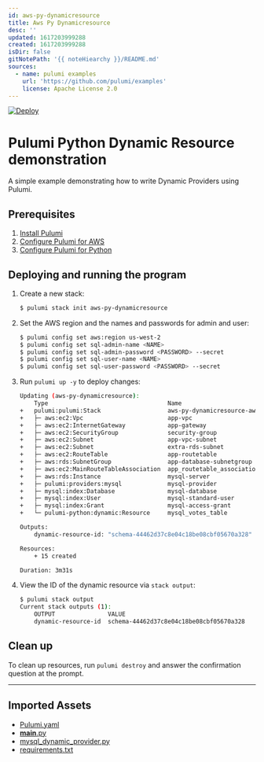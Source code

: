 ```yaml
---
id: aws-py-dynamicresource
title: Aws Py Dynamicresource
desc: ''
updated: 1617203999288
created: 1617203999288
isDir: false
gitNotePath: '{{ noteHiearchy }}/README.md'
sources:
  - name: pulumi examples
    url: 'https://github.com/pulumi/examples'
    license: Apache License 2.0
---
```

[![Deploy](https://get.pulumi.com/new/button.svg)](https://app.pulumi.com/new)

# Pulumi Python Dynamic Resource demonstration

A simple example demonstrating how to write Dynamic Providers using Pulumi.

## Prerequisites

1. [Install Pulumi](https://www.pulumi.com/docs/get-started/install/)
2. [Configure Pulumi for AWS](https://www.pulumi.com/docs/intro/cloud-providers/aws/setup/)
3. [Configure Pulumi for Python](https://www.pulumi.com/docs/intro/languages/python/)

## Deploying and running the program

1. Create a new stack:

   ```bash
   $ pulumi stack init aws-py-dynamicresource
   ```

2. Set the AWS region and the names and passwords for admin and user:

   ```bash
   $ pulumi config set aws:region us-west-2
   $ pulumi config set sql-admin-name <NAME>
   $ pulumi config set sql-admin-password <PASSWORD> --secret
   $ pulumi config set sql-user-name <NAME>
   $ pulumi config set sql-user-password <PASSWORD> --secret
   ```

3. Run `pulumi up -y` to deploy changes:

   ```bash
   Updating (aws-py-dynamicresource):
       Type                                  Name                                           Status      
   +   pulumi:pulumi:Stack                   aws-py-dynamicresource-aws-py-dynamicresource  created     
   +   ├─ aws:ec2:Vpc                        app-vpc                                        created     
   +   ├─ aws:ec2:InternetGateway            app-gateway                                    created     
   +   ├─ aws:ec2:SecurityGroup              security-group                                 created     
   +   ├─ aws:ec2:Subnet                     app-vpc-subnet                                 created     
   +   ├─ aws:ec2:Subnet                     extra-rds-subnet                               created     
   +   ├─ aws:ec2:RouteTable                 app-routetable                                 created     
   +   ├─ aws:rds:SubnetGroup                app-database-subnetgroup                       created     
   +   ├─ aws:ec2:MainRouteTableAssociation  app_routetable_association                     created     
   +   ├─ aws:rds:Instance                   mysql-server                                   created     
   +   ├─ pulumi:providers:mysql             mysql-provider                                 created     
   +   ├─ mysql:index:Database               mysql-database                                 created     
   +   ├─ mysql:index:User                   mysql-standard-user                            created     
   +   ├─ mysql:index:Grant                  mysql-access-grant                             created     
   +   └─ pulumi-python:dynamic:Resource     mysql_votes_table                              created     

   Outputs:
       dynamic-resource-id: "schema-44462d37c8e04c18be08cbf05670a328"

   Resources:
       + 15 created

   Duration: 3m31s
   ```

4. View the ID of the dynamic resource via `stack output`:

   ```bash
   $ pulumi stack output
   Current stack outputs (1):
       OUTPUT               VALUE
       dynamic-resource-id  schema-44462d37c8e04c18be08cbf05670a328
   ```

## Clean up

To clean up resources, run `pulumi destroy` and answer the confirmation question at the prompt.

* * *

## Imported Assets

- [Pulumi.yaml](/assets/pulumi.yaml)
- [**main**.py](/assets/__main__.py)
- [mysql_dynamic_provider.py](/assets/mysql_dynamic_provider.py)
- [requirements.txt](/assets/requirements.txt)

